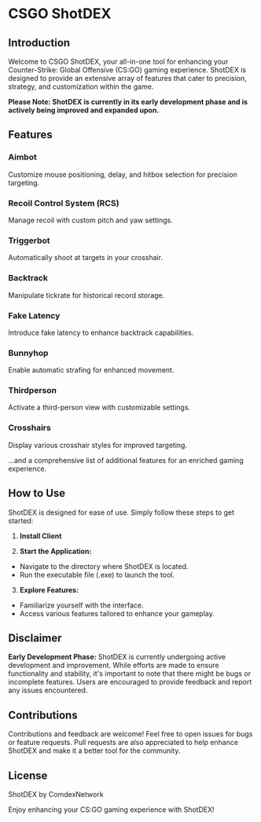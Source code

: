 # CSGO ShotDEX

## Introduction
Welcome to CSGO ShotDEX, your all-in-one tool for enhancing your Counter-Strike: Global Offensive (CS:GO) gaming experience. ShotDEX is designed to provide an extensive array of features that cater to precision, strategy, and customization within the game.

**Please Note: ShotDEX is currently in its early development phase and is actively being improved and expanded upon.**

## Features

### Aimbot
Customize mouse positioning, delay, and hitbox selection for precision targeting. 

### Recoil Control System (RCS)
Manage recoil with custom pitch and yaw settings.

### Triggerbot
Automatically shoot at targets in your crosshair.

### Backtrack
Manipulate tickrate for historical record storage.

### Fake Latency
Introduce fake latency to enhance backtrack capabilities.

### Bunnyhop
Enable automatic strafing for enhanced movement.

### Thirdperson
Activate a third-person view with customizable settings.

### Crosshairs
Display various crosshair styles for improved targeting.

...and a comprehensive list of additional features for an enriched gaming experience.

## How to Use
ShotDEX is designed for ease of use. Simply follow these steps to get started:

1. **Install Client**

2. **Start the Application:**
- Navigate to the directory where ShotDEX is located.
- Run the executable file (.exe) to launch the tool.

3. **Explore Features:**
- Familiarize yourself with the interface.
- Access various features tailored to enhance your gameplay.

## Disclaimer
**Early Development Phase:** ShotDEX is currently undergoing active development and improvement. While efforts are made to ensure functionality and stability, it's important to note that there might be bugs or incomplete features. Users are encouraged to provide feedback and report any issues encountered.

## Contributions
Contributions and feedback are welcome! Feel free to open issues for bugs or feature requests. Pull requests are also appreciated to help enhance ShotDEX and make it a better tool for the community.

## License
ShotDEX by ComdexNetwork

Enjoy enhancing your CS:GO gaming experience with ShotDEX!

